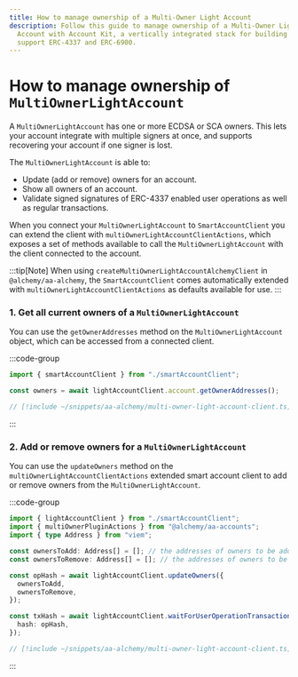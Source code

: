 ```yaml
---
title: How to manage ownership of a Multi-Owner Light Account
description: Follow this guide to manage ownership of a Multi-Owner Light
  Account with Account Kit, a vertically integrated stack for building apps that
  support ERC-4337 and ERC-6900.
---
```


# How to manage ownership of `MultiOwnerLightAccount`

A `MultiOwnerLightAccount` has one or more ECDSA or SCA owners. This lets your account integrate with multiple signers at once, and supports recovering your account if one signer is lost.

The `MultiOwnerLightAccount` is able to:

- Update (add or remove) owners for an account.
- Show all owners of an account.
- Validate signed signatures of ERC-4337 enabled user operations as well as regular transactions.

When you connect your `MultiOwnerLightAccount` to `SmartAccountClient` you can extend the client with `multiOwnerLightAccountClientActions`, which exposes a set of methods available to call the `MultiOwnerLightAccount` with the client connected to the account.

:::tip[Note]
When using `createMultiOwnerLightAccountAlchemyClient` in `@alchemy/aa-alchemy`, the `SmartAccountClient` comes automatically extended with `multiOwnerLightAccountClientActions` as defaults available for use.
:::

### 1. Get all current owners of a `MultiOwnerLightAccount`

You can use the `getOwnerAddresses` method on the `MultiOwnerLightAccount` object, which can be accessed from a connected client.

:::code-group

```ts [example.ts]
import { smartAccountClient } from "./smartAccountClient";

const owners = await lightAccountClient.account.getOwnerAddresses();
```

```ts [smartAccountClient.ts]
// [!include ~/snippets/aa-alchemy/multi-owner-light-account-client.ts]
```

:::

### 2. Add or remove owners for a `MultiOwnerLightAccount`

You can use the `updateOwners` method on the `multiOwnerLightAccountClientActions` extended smart account client to add or remove owners from the `MultiOwnerLightAccount`.

:::code-group

```ts [example.ts]
import { lightAccountClient } from "./smartAccountClient";
import { multiOwnerPluginActions } from "@alchemy/aa-accounts";
import { type Address } from "viem";

const ownersToAdd: Address[] = []; // the addresses of owners to be added
const ownersToRemove: Address[] = []; // the addresses of owners to be removed

const opHash = await lightAccountClient.updateOwners({
  ownersToAdd,
  ownersToRemove,
});

const txHash = await lightAccountClient.waitForUserOperationTransaction({
  hash: opHash,
});
```

```ts [smartAccountClient.ts]
// [!include ~/snippets/aa-alchemy/multi-owner-light-account-client.ts]
```

:::
